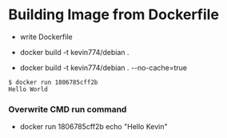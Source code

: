 Building Image from Dockerfile
==============================

* write Dockerfile

* docker build -t kevin774/debian . 
* docker build -t kevin774/debian . --no-cache=true


```
$ docker run 1806785cff2b
Hello World
```

### Overwrite CMD run command

* docker run 1806785cff2b echo "Hello Kevin"

